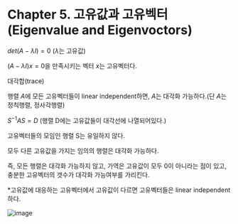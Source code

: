 # Chapter 5. 고유값과 고유벡터(Eigenvalue and Eigenvoctors)

$det(A-λI) = 0$ ($λ$는 고유값)

$(A-λI)x = 0$을 만족시키는 벡터 $x$는 고유벡터다.

대각합(trace)

행렬 $A$에 모든 고유벡터들이 linear independent하면, $A$는 대각화 가능하다.(단 $A$는 정칙행렬, 정사각행렬)

$S^{-1}AS = D$ (행렬 D에는 고유값들이 대각선에 나열되어있다.)

고유벡터들의 모임인 행렬 S는 유일하지 않다.

모두 다른 고유값을 가지는 임의의 행렬은 대각화 가능하다.

즉, 모든 행렬은 대각화 가능하지 않고, 가역은 고유값이 모두 0이 아니라는 점이 있고, 충분한 고유벡터의 갯수가 대각화 가능여부를 가리킨다.

*고유값에 대응하는 고유벡터에서 고유값이 다르면 고유벡터들은 linear independent하다.

![image](https://github.com/aqua1107/Linear-Algebra-/assets/175097768/dc9c6caf-055e-4306-9415-b777bea35506)
